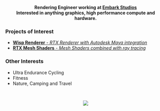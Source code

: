 <p align="center">
  <strong>
    Rendering Engineer working at <a href="https://www.embark-studios.com/">Embark Studios</a>
    <br>
    Interested in anything graphics, high performance compute and hardware.
  </strong>
</p>

### Projects of Interest

* [**Wisp Renderer** - *RTX Renderer with Autodesk Maya integration*](https://github.com/TeamWisp/WispRenderer)
* [**RTX Mesh Shaders** - *Mesh Shaders combined with ray tracing*](https://github.com/VZout/RTX-Mesh-Shaders)

### Other Interests

* Ultra Endurance Cycling
* Fitness
* Nature, Camping and Travel

<br>
<p align="center">
  <a href="https://vzout.com"><img src="https://img.shields.io/badge/website-vzout.com-blue?style=for-the-badge"></a><br><br>
</p>
